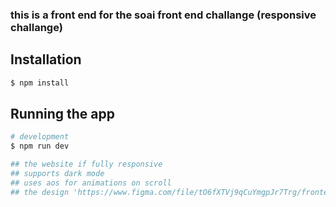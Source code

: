 ### this is a front end for the soai front end challange (responsive challange)

## Installation

```bash
$ npm install
```

## Running the app

```bash
# development
$ npm run dev
```

```bash
## the website if fully responsive 
## supports dark mode 
## uses aos for animations on scroll 
## the design 'https://www.figma.com/file/tO6fXTVj9qCuYmgpJr7Trg/frontend-challenge--soai-?type=design&node-id=0%3A1&mode=design&t=9HqYLGELUIzUmFcB-1'

```
